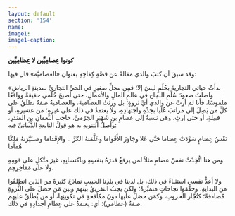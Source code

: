 ```yaml
---
layout: default
section: '154'
name:
image1: 
image1-caption: 
---
```

**كونوا عِصامِيِّين لا عِظامِيِّين**

وقد سبقَ أن كتبَ والدي مقالةً عن قصَّةِ كِفاحِهِ بعنوان «العصاميَّة» قال فيها:

«بدأتُ حياتي التجاريةَ بحُلُمٍ ليسَ إلا؛ فمِن محلٍّ صغيرٍ في الحيِّ التجاريِّ بمدينةِ الرياضِ واصلتُ صعودَ سُلَّمِ النجاح في عالمِ المالِ والأعمالِ، حتى أصبحَ حُلُمي حقيقةً وواقعًا ملموسًا، فأنا لم أرِثْ عن والدي أيَّ ثروةٍ؛ بل ورثتُ العصاميةَ، والعصاميةُ صفةٌ تطلَقُ على كلِّ من يَصِلُ إلى مراتبَ عُليا بجِدِّهِ واجتهادِهِ، ولا يعتمدُ في ذلك على غيرِهِ؛ من عشيرةٍ، أو قبيلةٍ، أو حتى إرثٍ، وهي نسبةٌ إلى عصامِ بنِ شَهْبَرٍ الجَرْميِّ، حاجبِ النُّعمانِ بنِ المنذرِ، وأصلُ التنويهِ به هو قولُ النابغةِ الذُّبيانيِّ فيه:

<div class="poem">
<span class="poem-line">
نَفْسُ عِصَامٍ سَوَّدَتْ عِصَاما
</span>
<span class="poem-line">
حَتَّى عَلا وجَاوَزَ الأَقْواما
</span>
<span class="poem-line">
وعَلَّمَتهُ الكَرَّ .. والإِقْداما
</span>
<span class="poem-line">
وصــَيَّرَتهُ مَلِكًا هُماما
</span>
</div>

ومن هنا اتُّخِذَتْ نفسُ عصامٍ مثلاً لمن يرفعُ قدرَهُ بنفسِهِ وباكتسابِهِ، غيرَ متَّكلٍ على قومِهِ ولا على مَفاخِرِهِم.

ولا أعدُّ نفسي استثناءً في ذلك، بل لدينا في بلدِنا الحبيبِ نماذجُ كثيرةٌ من الذين انطلقُوا من البدايةِ، وحقَّقوا نجاحاتٍ متميِّزةً؛ ولكن يجبُ التفريقُ بينهم وبين مَن حصَلَ على الثَّروةِ مُصادفةً؛ كتُجَّارِ الحروبِ، وكمَن حصَلَ عليها دونَ مكافحةٍ في تكوينِها، أو من يُطلَقُ عليهم صفةُ (عظامي)؛ أي: يعتمدُ على عِظامِ أجدادِهِ في ذلك.

